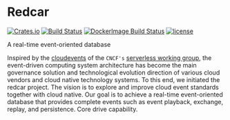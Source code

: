 # Redcar 
[![Crates.io][crates-badge]][crates-url]
[![Build Status](https://github.com/redcar-io/redcar/actions/workflows/redcar.yml/badge.svg)](https://github.com/redcar-io/redcar/actions)
[![DockerImage Build Status](https://github.com/redcar-io/redcar/actions/workflows/docker-image.yml/badge.svg)](https://github.com/redcar-io/redcar/actions)
[![license](https://img.shields.io/badge/license-Apache2-orange.svg?style=flat)](https://github.com/redcar-io/redcar/main/LICENSE)

[crates-badge]: https://img.shields.io/crates/v/redcar.svg
[crates-url]: https://crates.io/crates/redcar
[cloudevents_io]:https://cloudevents.io
[serverless_wg]:https://github.com/cncf/wg-serverless

A real-time event-oriented database

Inspired by the [cloudevents][cloudevents_io] of the `CNCF's` [serverless working group][serverless_wg], the event-driven computing system architecture has become the main governance solution and technological evolution direction of various cloud vendors and cloud native technology systems. To this end, we initiated the redcar project. The vision is to explore and improve cloud event standards together with cloud native. Our goal is to achieve a real-time event-oriented database that provides complete events such as event playback, exchange, replay, and persistence. Core drive capability.
